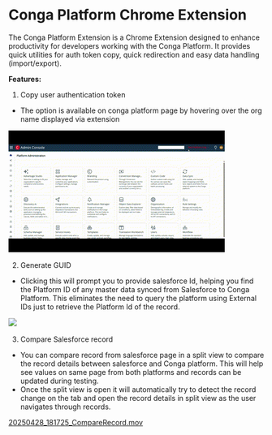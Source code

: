 # Conga Platform Chrome Extension

The Conga Platform Extension is a Chrome Extension designed to enhance productivity for developers working with the Conga Platform. It provides quick utilities for auth token copy, quick redirection and easy data handling (import/export).

**Features:**

1) Copy user authentication token

* The option is available on conga platform page by hovering over the org name displayed via extension

![](assets/20250428_175141_CopyAuthToken.gif)

2) Generate GUID

* Clicking this will prompt you to provide salesforce Id, helping you find the Platform ID of any master data synced from Salesforce to Conga Platform. This eliminates the need to query the platform using External IDs just to retrieve the Platform Id of the record.

![](assets/20250428_180258_GenerateGUID.gif)

3) Compare Salesforce record

* You can compare record from salesforce page in a split view to compare the record details between salesforce and Conga platform. This will help see values on same page from both platforms and records can be updated during testing.
* Once the split view is open it will automatically try to detect the record change on the tab and open the record details in split view as the user navigates through records.

[20250428_181725_CompareRecord.mov](assets/20250428_181725_CompareRecord.mov)

